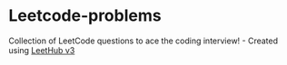 # Leetcode-problems
Collection of LeetCode questions to ace the coding interview! - Created using [LeetHub v3](https://github.com/raphaelheinz/LeetHub-3.0)

